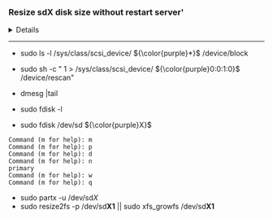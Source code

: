 ### Resize sdX disk size without restart server'

<d>
<details>
    <summary>Details</summary>

0. Проверка значений 
- df -h
```bash
Filesystem      Size  Used Avail Use% Mounted on
devtmpfs        1.9G     0  1.9G   0% /dev
tmpfs           1.9G     0  1.9G   0% /dev/shm
tmpfs           1.9G   82M  1.8G   5% /run
tmpfs           1.9G     0  1.9G   0% /sys/fs/cgroup
/dev/sda3        35G  3.8G   32G  11% /
/dev/sda2      1014M  173M  842M  18% /boot
/dev/sdb1       100G  100G   0G  100% /data
/dev/sda1       200M   12M  189M   6% /boot/efi
tmpfs           379M     0  379M   0% /run/user/1000
tmpfs           379M     0  379M   0% /run/user/1003
```

1. Посмотрим на каком диске у нас находится раздепл /dev/sdb
- sudo ls -l /sys/class/scsi_device/__*__/device/block
```ioke
lrwxrwxrwx 1 root root 0 Aug 25 10:16 /sys/class//scsi_device/0:0:0:0/device -> ../../../0:0:0:0
lrwxrwxrwx 1 root root 0 Aug 25 10:16 /sys/class//scsi_device/0:0:1:0/device -> ../../../0:0:1:0
```

2. Сделаем рескан чтобы обновить место на диске и провим что у нас размер перечитался
- sudo sh -c " 1 > /sys/class/scsi_device/***0:0:1:0***/device/rescan"
- dmesg |tail
```ioke
[20769327.847320] sd 0:0:1:0: [sdb] 314572800 512-byte logical blocks: (161 GB/150 GiB)
[20769327.847614] sdb: detected capacity change from 107374182400 to 161061273600
```

3. Сохраним информацию о таблице на всякий случай
- sudo fdisk -l > fdisk.save || cat fdisk.save
```ioke
Disk /dev/sda: 42.9 GB, 42949672960 bytes, 83886080 sectors
Units = sectors of 1 * 512 = 512 bytes
Sector size (logical/physical): 512 bytes / 512 bytes
I/O size (minimum/optimal): 512 bytes / 512 bytes
Disk label type: gpt
Disk identifier: 844BD212-975C-4EB9-B2F8-0BC3C4739589


#         Start          End    Size  Type            Name
 1         2048       411647    200M  EFI System      EFI System Partition
 2       411648      2508799      1G  Microsoft basic
 3      2508800     75755519   34.9G  Microsoft basic
 4     75755520     83884031    3.9G  Linux swap

Disk /dev/sdb: 161.1 GB, 161061273600 bytes, 314572800 sectors
Units = sectors of 1 * 512 = 512 bytes
Sector size (logical/physical): 512 bytes / 512 bytes
I/O size (minimum/optimal): 512 bytes / 512 bytes
Disk label type: dos
Disk identifier: 0x00000000
 
   Device Boot      Start         End      Blocks   Id  System
/dev/sdb1            2048   314572799   157285376   83  Linux
```

4. Пересоздадим патрицию (для этого придется удалить предыдущую)
- sudo fdisk /dev/sdb
```ioke
Disk /dev/sdb: 161.1 GB, 161061273600 bytes, 314572800 sectors
Units = sectors of 1 * 512 = 512 bytes
Sector size (logical/physical): 512 bytes / 512 bytes
I/O size (minimum/optimal): 512 bytes / 512 bytes
Disk label type: dos
Disk identifier: 0x00000000
 
   Device Boot      Start         End      Blocks   Id  System
/dev/sdb1            2048   314572799   157285376   83  Linux
 
 
Command (m for help): p
 
Disk /dev/sdb: 161.1 GB, 161061273600 bytes, 314572800 sectors
Units = sectors of 1 * 512 = 512 bytes
Sector size (logical/physical): 512 bytes / 512 bytes
I/O size (minimum/optimal): 512 bytes / 512 bytes
Disk label type: dos
Disk identifier: 0x00000000
 
   Device Boot      Start         End      Blocks   Id  System
/dev/sdb1               1   209715199   104857599+  ee  GPT
 
Command (m for help): d
Selected partition 1
Partition 1 is deleted
 
Command (m for help): n
Partition type:
   p   primary (0 primary, 0 extended, 4 free)
   e   extended
Select (default p): p
Partition number (1-4, default 1): 1
First sector (2048-314572799, default 2048):
Using default value 2048
Last sector, +sectors or +size{K,M,G} (2048-314572799, default 314572799):
Using default value 314572799
Partition 1 of type Linux and of size 150 GiB is set
 
Command (m for help): p
 
Disk /dev/sdb: 161.1 GB, 161061273600 bytes, 314572800 sectors
Units = sectors of 1 * 512 = 512 bytes
Sector size (logical/physical): 512 bytes / 512 bytes
I/O size (minimum/optimal): 512 bytes / 512 bytes
Disk label type: dos
Disk identifier: 0x00000000
 
   Device Boot      Start         End      Blocks   Id  System
/dev/sdb1            2048   314572799   157285376   83  Linux
 
Command (m for help): w
The partition table has been altered!
 
Calling ioctl() to re-read partition table.
 
WARNING: Re-reading the partition table failed with error 16: Device or resource busy.
The kernel still uses the old table. The new table will be used at
the next reboot or after you run partprobe(8) or kpartx(8)
Syncing disks.
 
Command (m for help): q
```

5. Обновим таюлицу разделов
- sudo partx -u /dev/sd**b**

6. Сделаем resize места для файловой системы
- sudo xfs_growfs /dev/sd**b1**
```ioke
meta-data=/dev/sdb1              isize=512    agcount=4, agsize=6553472 blks
         =                       sectsz=512   attr=2, projid32bit=1
         =                       crc=1        finobt=0 spinodes=0
data     =                       bsize=4096   blocks=26213888, imaxpct=25
         =                       sunit=0      swidth=0 blks
naming   =version 2              bsize=4096   ascii-ci=0 ftype=1
log      =internal               bsize=4096   blocks=12799, version=2
         =                       sectsz=512   sunit=0 blks, lazy-count=1
realtime =none                   extsz=4096   blocks=0, rtextents=0
data blocks changed from 26213888 to 39321344
```

7. Проверка изменений
- df -h
```bash
Filesystem      Size  Used Avail Use% Mounted on
devtmpfs        1.9G     0  1.9G   0% /dev
tmpfs           1.9G     0  1.9G   0% /dev/shm
tmpfs           1.9G   82M  1.8G   5% /run
tmpfs           1.9G     0  1.9G   0% /sys/fs/cgroup
/dev/sda3        35G  3.8G   32G  11% /
/dev/sda2      1014M  173M  842M  18% /boot
/dev/sdb1       150G  100G   51G  67% /data
/dev/sda1       200M   12M  189M   6% /boot/efi
tmpfs           379M     0  379M   0% /run/user/1000
tmpfs           379M     0  379M   0% /run/user/1003
```

</details>
</d>    

--------------

- sudo ls -l /sys/class/scsi_device/ ${\color{purple}*}$ /device/block
- sudo sh -c " 1 > /sys/class/scsi_device/ ${\color{purple}0:0:1:0}$ /device/rescan"
- dmesg |tail

- sudo fdisk -l
- sudo fdisk /dev/sd ${\color{purple}X}$
```
Command (m for help): m
Command (m for help): p
Command (m for help): d
Command (m for help): n
primary
Command (m for help): w
Command (m for help): q
```

- sudo partx -u /dev/sd<pr>*X*</pr>
- sudo resize2fs -p /dev/sd**X1** || </r> sudo xfs_growfs /dev/sd**X1**
